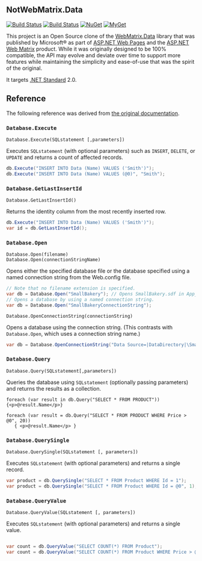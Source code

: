 ## NotWebMatrix.Data

[![Build Status][win-build-badge]][win-builds]
[![Build Status][nix-build-badge]][nix-builds]
[![NuGet][nuget-badge]][nuget-pkg]
[![MyGet][myget-badge]][edge-pkgs]

This project is an Open Source clone of the [WebMatrix.Data][ms-wmd] library
that was published by Microsoft&reg; as part of [ASP.NET Web
Pages][aspnet-wp] and the [ASP.NET Web Matrix][aspnet-wm] product. While it
was originally designed to be 100% compatible, the API may evolve and deviate
over time to support more features while maintaining the simplicity and
ease-of-use that was the spirit of the original.

It targets [.NET Standard][netstd] 2.0.


## Reference

The following reference was derived from [the original
documentation][orig-ref-doc].

### `Database.Execute`

    Database.Execute(SQLstatement [,parameters])

Executes `SQLstatement` (with optional parameters) such as `INSERT`,
`DELETE`, or `UPDATE` and returns a count of affected records.

```c#
db.Execute("INSERT INTO Data (Name) VALUES ('Smith')");
db.Execute("INSERT INTO Data (Name) VALUES (@0)", "Smith");
```

### `Database.GetLastInsertId`

    Database.GetLastInsertId()

Returns the identity column from the most recently inserted row.

```c#
db.Execute("INSERT INTO Data (Name) VALUES ('Smith')");
var id = db.GetLastInsertId();
```

### `Database.Open`

    Database.Open(filename)
    Database.Open(connectionStringName)

Opens either the specified database file or the database specified using a
named connection string from the Web.config file.

```c#
// Note that no filename extension is specified.
var db = Database.Open("SmallBakery"); // Opens SmallBakery.sdf in App_Data
// Opens a database by using a named connection string.
var db = Database.Open("SmallBakeryConnectionString");
```

    Database.OpenConnectionString(connectionString)

Opens a database using the connection string. (This contrasts with
`Database.Open`, which uses a connection string name.)

```c#
var db = Database.OpenConnectionString("Data Source=|DataDirectory|\SmallBakery.sdf");
```

### `Database.Query`

    Database.Query(SQLstatement[,parameters])

Queries the database using `SQLstatement` (optionally passing parameters)
and returns the results as a collection.

```
foreach (var result in db.Query("SELECT * FROM PRODUCT")) {<p>@result.Name</p>}

foreach (var result = db.Query("SELECT * FROM PRODUCT WHERE Price > @0", 20))
   { <p>@result.Name</p> }
```

### `Database.QuerySingle`

    Database.QuerySingle(SQLstatement [, parameters])

Executes `SQLstatement` (with optional parameters) and returns a single
record.

```c#
var product = db.QuerySingle("SELECT * FROM Product WHERE Id = 1");
var product = db.QuerySingle("SELECT * FROM Product WHERE Id = @0", 1);
```

### `Database.QueryValue`

    Database.QueryValue(SQLstatement [, parameters])

Executes `SQLstatement` (with optional parameters) and returns a single value.

```c#

var count = db.QueryValue("SELECT COUNT(*) FROM Product");
var count = db.QueryValue("SELECT COUNT(*) FROM Product WHERE Price > @0", 20);
```


[win-build-badge]: https://img.shields.io/appveyor/ci/raboof/notwebmatrix.data/master.svg?label=windows
[win-builds]: https://ci.appveyor.com/project/raboof/notwebmatrix.data
[nix-build-badge]: https://img.shields.io/travis/atifaziz/NotWebMatrix.Data/master.svg?label=linux
[nix-builds]: https://travis-ci.org/atifaziz/NotWebMatrix.Data
[myget-badge]: https://img.shields.io/myget/raboof/vpre/NotWebMatrix.Data.svg?label=myget
[edge-pkgs]: https://www.myget.org/feed/raboof/package/nuget/NotWebMatrix.Data
[nuget-badge]: https://img.shields.io/nuget/v/NotWebMatrix.Data.svg
[nuget-pkg]: https://www.nuget.org/packages/NotWebMatrix.Data

[ms-wmd]: https://docs.microsoft.com/en-us/aspnet/web-pages/overview/api-reference/asp-net-web-pages-api-reference#data
[aspnet-wp]: https://docs.microsoft.com/en-us/aspnet/web-pages/
[aspnet-wm]: https://en.wikipedia.org/wiki/ASP.NET_Web_Matrix
[netstd]: https://docs.microsoft.com/en-us/dotnet/standard/net-standard
[orig-ref-doc]: https://github.com/aspnet/Docs/blob/d157e2ec7a373f9cd7df9dc0d2e360fa018bc1b1/aspnet/web-pages/overview/api-reference/asp-net-web-pages-api-reference.md#data
